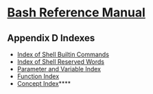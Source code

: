 
# [Bash Reference Manual](https://www.gnu.org/software/bash/manual/html_node/index.html#SEC_Contents)

## Appendix D Indexes

- [Index of Shell Builtin Commands](https://www.gnu.org/software/bash/manual/html_node/Builtin-Index.html)
- [Index of Shell Reserved Words](https://www.gnu.org/software/bash/manual/html_node/Reserved-Word-Index.html)
- [Parameter and Variable Index](https://www.gnu.org/software/bash/manual/html_node/Variable-Index.html)
- [Function Index](https://www.gnu.org/software/bash/manual/html_node/Function-Index.html)
- [Concept Index](https://www.gnu.org/software/bash/manual/html_node/Concept-Index.html)****
